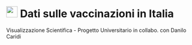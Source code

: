 # <img src="https://www.governo.it/it/cscovid19/report-vaccini/logo.png" width="30px" height="30px"> Dati sulle vaccinazioni in Italia
Visualizzazione Scientifica - Progetto Universitario in collabo. con Danilo Caridi
